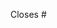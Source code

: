 <!--
Please outline your solution. This will likely become part of the commit message.

1. Speak about WHAT changed and WHY, not HOW. E.g.:
   - you can mention changes made to function signatures and public types, along
     with the reasoning behind them (if that's not the issue's main objective)
   - do _not_ explain the logic implemented in function bodies and unit tests,
     unless they're important or the only changes; prefer code comments instead
2. Be CONCISE, but not PRESUMED or INCOMPLETE. E.g.:
   - you can summarize changes made to documentation and auxiliary files
   - do mention changes made to configuration files, whether they can affect the
     work of other contributors and how so
   - do _not_ abbreviate words, expressions, class names and the like, which may
     not be so obvious to newcomers

Thank you!
-->

Closes #
